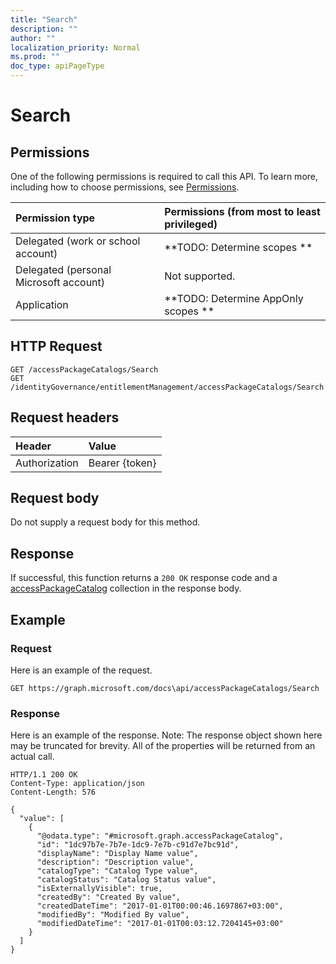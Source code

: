 ```yaml
---
title: "Search"
description: ""
author: ""
localization_priority: Normal
ms.prod: ""
doc_type: apiPageType
---
```


# Search



## Permissions
One of the following permissions is required to call this API. To learn more, including how to choose permissions, see [Permissions](/concepts/permissions-reference.md).

|Permission type|Permissions (from most to least privileged)|
|:---|:---|
|Delegated (work or school account)|**TODO: Determine scopes **|
|Delegated (personal Microsoft account)|Not supported.|
|Application|**TODO: Determine AppOnly scopes **|

## HTTP Request
<!-- {
  "blockType": "ignored"
}
-->
``` http
GET /accessPackageCatalogs/Search
GET /identityGovernance/entitlementManagement/accessPackageCatalogs/Search
```

## Request headers
|Header|Value|
|:---|:---|
|Authorization|Bearer {token}|

## Request body
Do not supply a request body for this method.

## Response
If successful, this function returns a `200 OK` response code and a [accessPackageCatalog](../resources/accessPackageCatalog.md) collection in the response body.

## Example

### Request
Here is an example of the request.
<!-- {
  "blockType": "request",
  "name": "accesspackagecatalog_search"
}
-->
``` http
GET https://graph.microsoft.com/docs\api/accessPackageCatalogs/Search
```

### Response
Here is an example of the response. Note: The response object shown here may be truncated for brevity. All of the properties will be returned from an actual call.
<!-- {
  "blockType": "response",
  "truncated": true,
  "@odata.type": "collection(microsoft.graph.accesspackagecatalog)"
}
-->
``` http
HTTP/1.1 200 OK
Content-Type: application/json
Content-Length: 576

{
  "value": [
    {
      "@odata.type": "#microsoft.graph.accessPackageCatalog",
      "id": "1dc97b7e-7b7e-1dc9-7e7b-c91d7e7bc91d",
      "displayName": "Display Name value",
      "description": "Description value",
      "catalogType": "Catalog Type value",
      "catalogStatus": "Catalog Status value",
      "isExternallyVisible": true,
      "createdBy": "Created By value",
      "createdDateTime": "2017-01-01T00:00:46.1697867+03:00",
      "modifiedBy": "Modified By value",
      "modifiedDateTime": "2017-01-01T00:03:12.7204145+03:00"
    }
  ]
}
```

